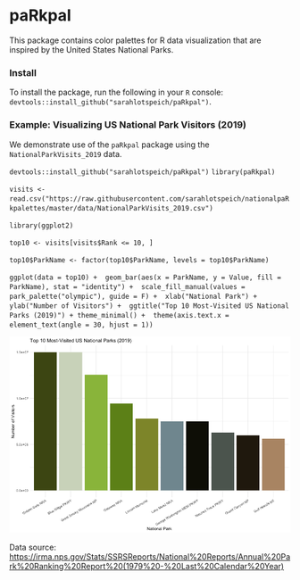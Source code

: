 # paRkpal
This package contains color palettes for R data visualization that are inspired by the United States National Parks. 

### Install
To install the package, run the following in your `R` console: `devtools::install_github("sarahlotspeich/paRkpal")`.

### Example: Visualizing US National Park Visitors (2019)

We demonstrate use of the `paRkpal` package using the `NationalParkVisits_2019` data.

`devtools::install_github("sarahlotspeich/paRkpal")`
`library(paRkpal)`

`visits <- read.csv("https://raw.githubusercontent.com/sarahlotspeich/nationalpaRkpalettes/master/data/NationalParkVisits_2019.csv")`

`library(ggplot2)`

`top10 <- visits[visits$Rank <= 10, ]`

`top10$ParkName <- factor(top10$ParkName, levels = top10$ParkName)`

`ggplot(data = top10) + 
  geom_bar(aes(x = ParkName, y = Value, fill = ParkName), stat = "identity") + 
  scale_fill_manual(values = park_palette("olympic"), guide = F) + 
  xlab("National Park") + ylab("Number of Visitors") + 
  ggtitle("Top 10 Most-Visited US National Parks (2019)") + theme_minimal() + 
  theme(axis.text.x = element_text(angle = 30, hjust = 1))`

![Alt text](images/ParkVisitors2019.png)

Data source: https://irma.nps.gov/Stats/SSRSReports/National%20Reports/Annual%20Park%20Ranking%20Report%20(1979%20-%20Last%20Calendar%20Year)
